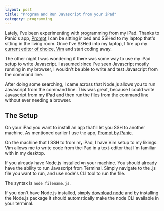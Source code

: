 ```yaml
---
layout: post
title: "Program and Run Javascript from your iPad"
category: programming
---
```


Lately, I've been experimenting with programming from my iPad. Thanks to Panic's app, [Prompt](https://itunes.apple.com/us/app/prompt/id421507115?mt=8&uo=4&at=11l9EG) I can be sitting in bed and SSHed to my laptop that's sitting in the living room. Once I've SSHed into my laptop, I fire up my [current editor of choice, Vim](http://michaellee.co/learning-vim/) and start coding away.

The other night I was wondering if there was some way to use my iPad setup to write Javascript. I assumed since I've seen Javascript mostly running in my browser, I wouldn't be able to write and test Javascript from the command line.

After doing some searching, I came across that Node.js allows you to run Javascript from the command line. This was great, because I could write Javascript from my iPad and then run the files from the command line without ever needing a browser.

## The Setup

On your iPad you want to install an app that'll let you SSH to another machine. As mentioned earlier I use the app, [Prompt by Panic](https://itunes.apple.com/us/app/prompt/id421507115?mt=8&uo=4&at=11l9EG).

On the machine that I SSH to from my iPad, I have Vim setup to my likings. Vim allows me to write code from the iPad in a text-editor that I'm familiar with in my desktop.

If you already have Node.js installed on your machine. You should already have the ability to run Javascript from Terminal. Simply navigate to the .js file you want to run, and use node's CLI tool to run the file.

The syntax is `node filename.js`.

If you don't have Node.js installed, simply [download node](http://nodejs.org/download/) and by installing the Node.js package it should automatically make the node CLI available in your terminal.
